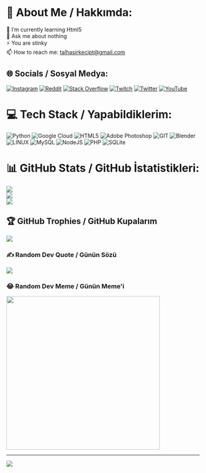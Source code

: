 # 💫 About Me / Hakkımda:
🌱 I’m currently learning Html5<br>💬 Ask me about nothing<br>⚡ You are stinky<br>📫 How to reach me: talhasirkecipt@gmail.com


## 🌐 Socials / Sosyal Medya:
[![Instagram](https://img.shields.io/badge/Instagram-%23E4405F.svg?logo=Instagram&logoColor=white)](https://instagram.com/talhasrkc) [![Reddit](https://img.shields.io/badge/Reddit-%23FF4500.svg?logo=Reddit&logoColor=white)](https://reddit.com/user/inthedisaster) [![Stack Overflow](https://img.shields.io/badge/-Stackoverflow-FE7A16?logo=stack-overflow&logoColor=white)](https://stackoverflow.com/users/20824299) [![Twitch](https://img.shields.io/badge/Twitch-%239146FF.svg?logo=Twitch&logoColor=white)](https://twitch.tv/noturvodka) [![Twitter](https://img.shields.io/badge/Twitter-%231DA1F2.svg?logo=Twitter&logoColor=white)](https://twitter.com/istoleacactus) [![YouTube](https://img.shields.io/badge/YouTube-%23FF0000.svg?logo=YouTube&logoColor=white)](https://www.youtube.com/channel/UC8Sop4WwMKaw7DE4owXc7CA) 

# 💻 Tech Stack / Yapabildiklerim:
![Python](https://img.shields.io/badge/python-3670A0?style=for-the-badge&logo=python&logoColor=ffdd54) ![Google Cloud](https://img.shields.io/badge/GoogleCloud-%234285F4.svg?style=for-the-badge&logo=google-cloud&logoColor=white) ![HTML5](https://img.shields.io/badge/html5-%23E34F26.svg?style=for-the-badge&logo=html5&logoColor=white) ![Adobe Photoshop](https://img.shields.io/badge/adobe%20photoshop-%2331A8FF.svg?style=for-the-badge&logo=adobe%20photoshop&logoColor=white) ![GIT](https://img.shields.io/badge/Git-fc6d26?style=for-the-badge&logo=git&logoColor=white) ![Blender](https://img.shields.io/badge/blender-%23F5792A.svg?style=for-the-badge&logo=blender&logoColor=white) ![LINUX](https://img.shields.io/badge/Linux-FCC624?style=for-the-badge&logo=linux&logoColor=black) ![MySQL](https://img.shields.io/badge/mysql-%2300000f.svg?style=for-the-badge&logo=mysql&logoColor=white) ![NodeJS](https://img.shields.io/badge/node.js-6DA55F?style=for-the-badge&logo=node.js&logoColor=white) ![PHP](https://img.shields.io/badge/php-%23777BB4.svg?style=for-the-badge&logo=php&logoColor=white) ![SQLite](https://img.shields.io/badge/sqlite-%2307405e.svg?style=for-the-badge&logo=sqlite&logoColor=white)
# 📊 GitHub Stats / GitHub İstatistikleri:
![](https://github-readme-stats.vercel.app/api?username=capthelentil&theme=dark&hide_border=true&include_all_commits=false&count_private=false)<br/>
![](https://github-readme-streak-stats.herokuapp.com/?user=capthelentil&theme=dark&hide_border=true)<br/>
![](https://github-readme-stats.vercel.app/api/top-langs/?username=capthelentil&theme=dark&hide_border=true&include_all_commits=false&count_private=false&layout=compact)

## 🏆 GitHub Trophies / GitHub Kupalarım
![](https://github-profile-trophy.vercel.app/?username=capthelentil&theme=dark&no-frame=true&no-bg=true&margin-w=4)

### ✍️ Random Dev Quote / Günün Sözü
![](https://quotes-github-readme.vercel.app/api?type=horizontal&theme=dark)

### 😂 Random Dev Meme / Günün Meme'i
<img src='https://randommeme-five.vercel.app/' style="height: 400px;"/>

---
[![](https://visitcount.itsvg.in/api?id=capthelentil&icon=5&color=1)](https://visitcount.itsvg.in)

<!-- Proudly created with GPRM ( https://gprm.itsvg.in ) -->
